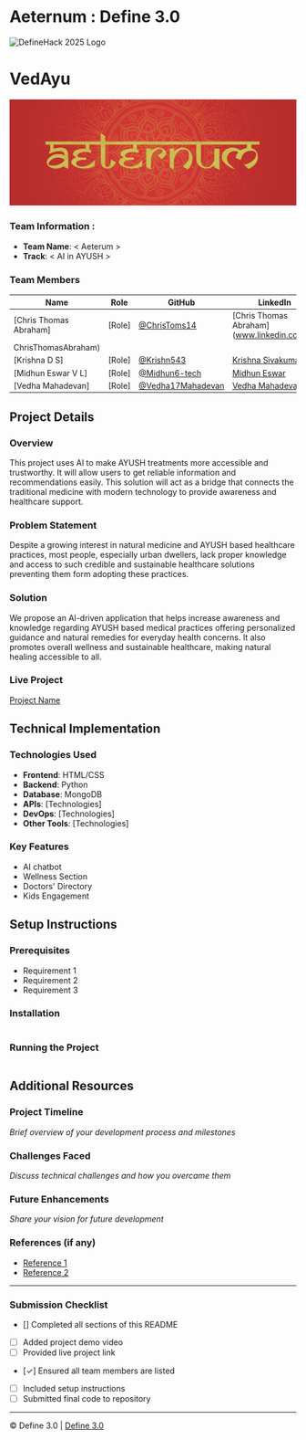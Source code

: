 
# Aeternum : Define 3.0

![DefineHack 2025 Logo](https://github.com/user-attachments/assets/8173bc16-418e-4912-b500-c6427e4ba4b6)

# VedAyu
![VedAyu Cover](Cover%20-%20Aeternum.png)

### Team Information : 
- **Team Name**: < Aeterum > 
- **Track**: < AI in AYUSH >

### Team Members
| Name | Role | GitHub | LinkedIn |
|------|------|--------|----------|
| [Chris Thomas Abraham] | [Role] | [@ChrisToms14](https://github.com/ChrisToms14) | [Chris Thomas Abraham](www.linkedin.com/in/
ChrisThomasAbraham) |
| [Krishna D S] | [Role] | [@Krishn543](https://github.com/Krishn543) | [Krishna Sivakumar](http://www.linkedin.com/in/krishna-sivakumar-bb6445308) |
| [Midhun Eswar V L] | [Role] | [@Midhun6-tech](https://github.com/Midhun6-tech) | [Midhun Eswar](http://www.linkedin.com/in/midhun-eswar-a2a2b0306) |
| [Vedha Mahadevan] | [Role] | [@Vedha17Mahadevan](https://github.com/Vedha17Mahadevan) | [Vedha Mahadevan](www.linkedin.com/in/vedhamahadevan) |

## Project Details

### Overview
This project uses AI to make AYUSH treatments more accessible and trustworthy. It will allow users to get reliable information and recommendations easily.  This solution will act as a bridge that connects the traditional medicine with modern technology to provide awareness and healthcare support.

### Problem Statement
Despite a growing interest in natural medicine and AYUSH based healthcare practices, most people, especially urban dwellers, lack proper knowledge and access to such credible and sustainable healthcare solutions preventing them form adopting these practices.

### Solution
We propose an AI-driven application that helps increase awareness and knowledge regarding AYUSH based medical practices offering personalized guidance and natural remedies for everyday health concerns. It also promotes overall wellness and sustainable healthcare, making natural healing accessible to all.

### Live Project
[Project Name](https://your-project-url.com)

## Technical Implementation

### Technologies Used
- **Frontend**: HTML/CSS
- **Backend**: Python
- **Database**: MongoDB
- **APIs**: [Technologies]
- **DevOps**: [Technologies]
- **Other Tools**: [Technologies]

### Key Features
- AI chatbot
- Wellness Section
- Doctors' Directory
- Kids Engagement

## Setup Instructions

### Prerequisites
- Requirement 1
- Requirement 2
- Requirement 3

### Installation 
```bash

```

### Running the Project
```bash

```

## Additional Resources

### Project Timeline
_Brief overview of your development process and milestones_

### Challenges Faced
_Discuss technical challenges and how you overcame them_

### Future Enhancements
_Share your vision for future development_

### References (if any)
- [Reference 1](link)
- [Reference 2](link)

---

### Submission Checklist
- [] Completed all sections of this README
- [ ] Added project demo video
- [ ] Provided live project link
- [✓] Ensured all team members are listed
- [ ] Included setup instructions
- [ ] Submitted final code to repository

---

© Define 3.0 | [Define 3.0](https://www.define3.xyz/)
